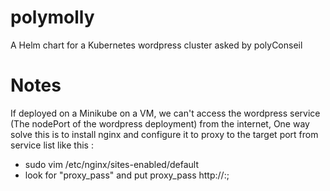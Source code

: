 # polymolly
A Helm chart for a Kubernetes wordpress cluster asked by polyConseil


# Notes
If deployed on a Minikube on a VM, we can't access the wordpress service (The nodePort of the wordpress deployment) from the internet, One way solve this is to install nginx and configure it to proxy to the target port from service list like this : 
- sudo vim /etc/nginx/sites-enabled/default
- look for "proxy_pass" and put proxy_pass http://<minikube IP>:<svc port>;
